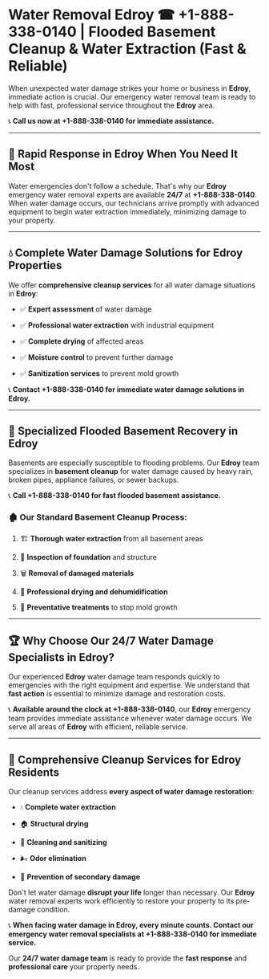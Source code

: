 # Water Removal Edroy ☎ +1-888-338-0140 | Flooded Basement Cleanup & Water Extraction (Fast & Reliable)

When unexpected water damage strikes your home or business in **Edroy**, immediate action is crucial. Our emergency water removal team is ready to help with fast, professional service throughout the **Edroy** area. 

📞 **Call us now at +1-888-338-0140 for immediate assistance.**
---
## 🚀 Rapid Response in Edroy When You Need It Most
Water emergencies don't follow a schedule. That's why our **Edroy** emergency water removal experts are available **24/7** at **+1-888-338-0140**. When water damage occurs, our technicians arrive promptly with advanced equipment to begin water extraction immediately, minimizing damage to your property.
---
## 💧 Complete Water Damage Solutions for Edroy Properties
We offer **comprehensive cleanup services** for all water damage situations in **Edroy**:
- ✅ **Expert assessment** of water damage  
- ✅ **Professional water extraction** with industrial equipment  
- ✅ **Complete drying** of affected areas  
- ✅ **Moisture control** to prevent further damage  
- ✅ **Sanitization services** to prevent mold growth  
📞 **Contact +1-888-338-0140 for immediate water damage solutions in Edroy.**
---
## 🌊 Specialized Flooded Basement Recovery in Edroy
Basements are especially susceptible to flooding problems. Our **Edroy** team specializes in **basement cleanup** for water damage caused by heavy rain, broken pipes, appliance failures, or sewer backups. 
📞 **Call +1-888-338-0140 for fast flooded basement assistance.**
### 🏚️ Our Standard Basement Cleanup Process:
1. 🏗️ **Thorough water extraction** from all basement areas  
2. 🔎 **Inspection of foundation** and structure  
3. 🗑️ **Removal of damaged materials**  
4. 💨 **Professional drying and dehumidification**  
5. 🚫 **Preventative treatments** to stop mold growth  
---
## 🏆 Why Choose Our 24/7 Water Damage Specialists in Edroy?
Our experienced **Edroy** water damage team responds quickly to emergencies with the right equipment and expertise. We understand that **fast action** is essential to minimize damage and restoration costs.
📞 **Available around the clock at +1-888-338-0140**, our **Edroy** emergency team provides immediate assistance whenever water damage occurs. We serve all areas of **Edroy** with efficient, reliable service.
---
## 🧹 Comprehensive Cleanup Services for Edroy Residents
Our cleanup services address **every aspect of water damage restoration**:
- 💧 **Complete water extraction**  
- 🏠 **Structural drying**  
- 🧼 **Cleaning and sanitizing**  
- 🌬️ **Odor elimination**  
- 🚫 **Prevention of secondary damage**  
Don't let water damage **disrupt your life** longer than necessary. Our **Edroy** water removal experts work efficiently to restore your property to its pre-damage condition.
📞 **When facing water damage in Edroy, every minute counts. Contact our emergency water removal specialists at +1-888-338-0140 for immediate service.**
Our **24/7 water damage team** is ready to provide the **fast response** and **professional care** your property needs.
